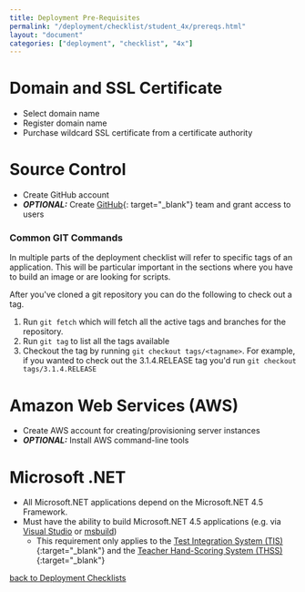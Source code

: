 ```yaml
---
title: Deployment Pre-Requisites
permalink: "/deployment/checklist/student_4x/prereqs.html"
layout: "document"
categories: ["deployment", "checklist", "4x"]
---
```


# Domain and SSL Certificate
* Select domain name
* Register domain name
* Purchase wildcard SSL certificate from a certificate authority

# Source Control
* Create GitHub account
* ***OPTIONAL:***  Create [GitHub](https://GitHub.com/){: target="_blank"} team and grant access to users

### Common GIT Commands
In multiple parts of the deployment checklist will refer to specific tags of an application.  This will be particular important in the sections where you have to build an image or are looking for scripts.

After you've cloned a git repository you can do the following to check out a tag.

1. Run `git fetch` which will fetch all the active tags and branches for the repository.
2. Run `git tag` to list all the tags available
3. Checkout the tag by running `git checkout tags/<tagname>`.  For example, if you wanted to check out the 3.1.4.RELEASE tag you'd run `git checkout tags/3.1.4.RELEASE` 

# Amazon Web Services (AWS)
* Create AWS account for creating/provisioning server instances
* ***OPTIONAL:***  Install AWS command-line tools

# Microsoft .NET
* All Microsoft.NET applications depend on the Microsoft.NET 4.5 Framework.
* Must have the ability to build Microsoft.NET 4.5 applications (e.g. via [Visual Studio](https://www.visualstudio.com/en-us/downloads/download-visual-studio-vs.aspx) or [msbuild](https://msdn.microsoft.com/en-us/library/dd393574.aspx))
  * This requirement only applies to the [Test Integration System (TIS)](https://github.com/SmarterApp/TDS_TestIntegrationSystem){:target="_blank"} and the [Teacher Hand-Scoring System (THSS)](https://github.com/SmarterApp/TDS_TeacherHandScoringSystem){:target="_blank"}

[back to Deployment Checklists](index.html)